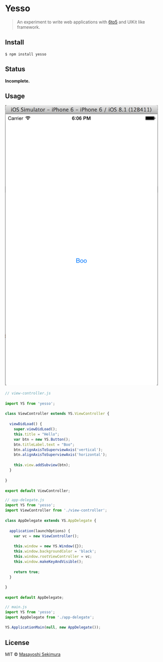 # Yesso

> An experiment to write web applications with [6to5](http://6to5.org/) and UIKit like framework.

## Install 

```
$ npm install yesso
```

## Status

**Incomplete.**

## Usage

![](examples/simple/ScreenShot.gif)


```js
// view-controller.js

import YS from 'yesso';

class ViewController extends YS.ViewController {

  viewDidLoad() {
    super.viewDidLoad();
    this.title = "Hello";
    var btn = new YS.Button();
    btn.titleLabel.text = "Boo";
    btn.alignAxisToSuperviewAxis('vertical');
    btn.alignAxisToSuperviewAxis('horizontal');

    this.view.addSubview(btn);
  }

}

export default ViewController;
```

```js
// app-delegate.js
import YS from 'yesso';
import ViewController from './view-controller';

class AppDelegate extends YS.AppDelegate {

  application(launchOptions) {
    var vc = new ViewController();

    this.window = new YS.Window({});
    this.window.backgroundColor = 'black';
    this.window.rootViewController = vc;
    this.window.makeKeyAndVisible();

    return true;
  }

}

export default AppDelegate;
```

```js
// main.js
import YS from 'yesso';
import AppDelegate from './app-delegate';

YS.ApplicationMain(null, new AppDelegate());
```

## License

MIT © [Masayoshi Sekimura](http://sekimura.org)
